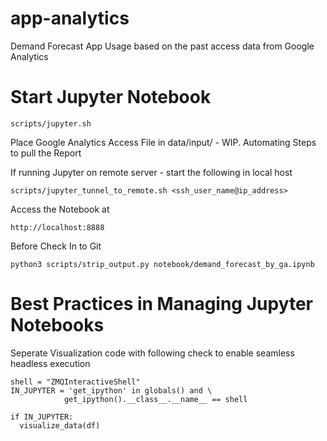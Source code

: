 # app-analytics

Demand Forecast App Usage based on the past access data from Google Analytics

# Start Jupyter Notebook

```
scripts/jupyter.sh
```

Place Google Analytics Access File in data/input/ - WIP. Automating Steps to pull the Report

If running Jupyter on remote server - start the following in local host

```
scripts/jupyter_tunnel_to_remote.sh <ssh_user_name@ip_address>
```

Access the Notebook at

```
http://localhost:8888
```

Before Check In to Git

```
python3 scripts/strip_output.py notebook/demand_forecast_by_ga.ipynb
```

# Best Practices in Managing Jupyter Notebooks
Seperate Visualization code with following check to enable seamless headless execution
```
shell = "ZMQInteractiveShell"
IN_JUPYTER = 'get_ipython' in globals() and \
            get_ipython().__class__.__name__ == shell

if IN_JUPYTER:
  visualize_data(df)
```
